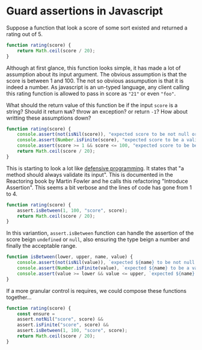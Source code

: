 # Guard assertions in Javascript

Suppose a function that look a score of some sort existed and returned a rating out of 5.

```javascript
function rating(score) {
	return Math.ceil(score / 20);
}
```

Although at first glance, this function looks simple, it has made a lot of assumption about its input argument. The obvious assumption is that the score is between 1 and 100.  The not so obvious assumpution is that it is indeed a number. As javascript is an un-typed language, any client calling this rating function is allowed to pass in score as `"21"` or even `"foo"`.

What should the return value of this function be if the input `score` is a string? Should it return `NaN`? throw an exception? or return `-1`? How about writting these assumptions down?

```javascript
function rating(score) {
	console.assert(not(isNil(score)), "expected score to be not null or undefined");
	console.assert(Number.isFinite(score), "expected score to be a valid number");
	console.assert(score >= 1 && score <= 100, "expected score to be between 1 and 100");
	return Math.ceil(score / 20);
}
```

This is starting to look a lot like [defensive programming](https://en.wikipedia.org/wiki/Defensive_programming). It states that "a method should always validate its input". This is documented in the Reactoring book by Martin Fowler and he calls this refactoring "Introduce Assertion". This seems a bit verbose and the lines of code has gone from 1 to 4.

```javascript
function rating(score) {
	assert.isBetween(1, 100, "score", score);
	return Math.ceil(score / 20);
}
```

In this variantion, `assert.isBetween` function can handle the assertion of the score beign `undefined` or `null`, also ensuring the type beign a number and finally the acceptable range. 

```javascript
function isBetween(lower, upper, name, value) {
	console.assert(not(isNil(value)), `expected ${name} to be not null or undefined`);
	console.assert(Number.isFinite(value), `expected ${name} to be a valid number, but was ${value}.`);
	console.assert(value >= lower && value <= upper, `expected ${name} to be between ${lower} and ${upper}.`);
}
```

If a more granular control is requires, we could compose these functions together...

```javascript
function rating(score) {
	const ensure = 
	assert.notNil("score", score) && 
	assert.isFinite("score", score) &&
	assert.isBetween(1, 100, "score", score);
	return Math.ceil(score / 20);
}
```
<!--stackedit_data:
eyJoaXN0b3J5IjpbNjgzMDc0MzksMTA0NTk5NDI2MiwtMTUwMj
QwOTkzNiw4NDc3MjU5LC0yNjM5NTM0NjldfQ==
-->